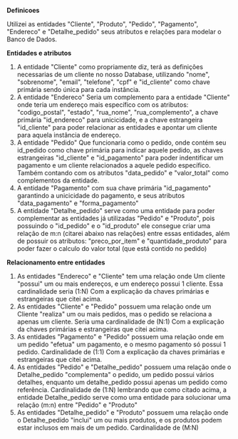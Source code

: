 **Definicoes**

Utilizei as entidades "Cliente", "Produto", "Pedido", "Pagamento", "Endereco" e "Detalhe_pedido" seus atributos e relações para modelar o Banco de Dados.

**Entidades e atributos**
1. A entidade "Cliente" como propriamente diz, terá as definições necessarias de um cliente no nosso Database, utilizando "nome", "sobrenome", "email", "telefone", "cpf" e "id_cliente" como chave primária sendo única para cada instância.
2. A entidade "Endereco" Seria um complemento para a entidade "Cliente" onde teria um endereço mais específico com os atributos: "codigo_postal", "estado", "rua_nome", "rua_complemento", a chave primária "id_endereco" para unicicidade, e a chave estrangeira "id_cliente" para poder relacionar as entidades e apontar um cliente para aquela instância de endereço.
3. A entidade "Pedido" Que funcionaria como o pedido, onde contém seu id_pedido como chave primária para indicar aquele pedido, as chaves estrangeiras "id_cliente" e "id_pagamento" para poder indentificar um pagamento e um cliente relacionados a aquele pedido específico. Também contando com os atributos "data_pedido" e "valor_total" como complementos da entidade.
4. A entidade "Pagamento" com sua chave primária "id_pagamento" garantindo a unicicidade do pagamento, e seus atributos "data_pagamento" e "forma_pagamento"
5. A entidade "Detalhe_pedido" serve como uma entidade para poder complementar as entidades já utilizadas "Pedido" e "Produto", pois possuindo o "id_pedido" e o "id_produto" ele consegue criar uma relação de m:n (citarei abaixo nas relações) entre essas entidades, além de possuir os atributos: "preco_por_item" e "quantidade_produto" para poder fazer o calculo do valor total (que está contido no pedido)

**Relacionamento entre entidades**
1. As entidades "Endereco" e "Cliente" tem uma relação onde Um cliente "possui" um ou mais endereços, e um endereço possui 1 cliente. Essa cardinalidade seria (1:N) Com a explicação da chaves primárias e estrangeiras que citei acima.
2. As entidades "Cliente" e "Pedido" possuem uma relação onde um Cliente "realiza" um ou mais pedidos, mas o pedido se relaciona a apenas um cliente. Seria uma cardinalidade de (N:1) Com a explicação da chaves primárias e estrangeiras que citei acima.
3. As entidades "Pagamento" e "Pedido" possuem uma relação onde em um pedido "efetua" um pagamento, e o mesmo pagamento só possui 1 pedido. Cardinalidade de (1:1) Com a explicação da chaves primárias e estrangeiras que citei acima.
4. As entidades "Pedido" e "Detalhe_pedido" possuem uma relação onde o Detalhe_pedido "complementa" o pedido, um pedido possui vários detalhes, enquanto um detalhe_pedido possui apenas um pedido como referência. Cardinalidade de (1:N) lembrando que como citado acima, a entidade Detalhe_pedido serve como uma entidade para solucionar uma relação (m:n) entre "Pedido" e "Produto"
5. As entidades "Detalhe_pedido" e "Produto" possuem uma relação onde o Detalhe_pedido "inclui" um ou mais produtos, e os produtos podem estar inclusos em mais de um pedido. Cardinalidade de (M:N)
   
